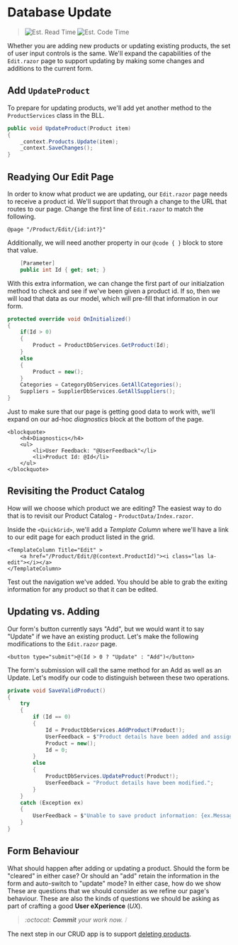 # Database Update

> ![Est. Read Time](https://img.shields.io/badge/Read%20Time-5%20min-brightgreen)
> ![Est. Code Time](https://img.shields.io/badge/Code%20Time-15--25%20min-blue)


Whether you are adding new products or updating existing products, the set of user input controls is the same. We'll expand the capabilities of the `Edit.razor` page to support updating by making some changes and additions to the current form.

## Add `UpdateProduct`

To prepare for updating products, we'll add yet another method to the `ProductServices` class in the BLL.

```cs
public void UpdateProduct(Product item)
{
    _context.Products.Update(item);
    _context.SaveChanges();
}
```

## Readying Our Edit Page

In order to know what product we are updating, our `Edit.razor` page needs to receive a product id. We'll support that through a change to the URL that routes to our page. Change the first line of `Edit.razor` to match the following.

```razor
@page "/Product/Edit/{id:int?}"
```

Additionally, we will need another property in our `@code { }` block to store that value.

```cs
    [Parameter]
    public int Id { get; set; }
```

With this extra information, we can change the first part of our initialzation method to check and see if we've been given a product id. If so, then we will load that data as our model, which will pre-fill that information in our form.

```cs
protected override void OnInitialized()
{
    if(Id > 0)
    {
        Product = ProductDbServices.GetProduct(Id);
    }
    else
    {
        Product = new();
    }
    Categories = CategoryDbServices.GetAllCategories();
    Suppliers = SupplierDbServices.GetAllSuppliers();
}
```

Just to make sure that our page is getting good data to work with, we'll expand on our ad-hoc *diagnostics* block at the bottom of the page.

```razor
<blockquote>
    <h4>Diagnostics</h4>
    <ul>
        <li>User Feedback: "@UserFeedback"</li>
        <li>Product Id: @Id</li>
    </ul>
</blockquote>
```

## Revisiting the Product Catalog

How will we choose which product we are editing? The easiest way to do that is to revisit our Product Catalog - `ProductData/Index.razor`.

Inside the `<QuickGrid>`, we'll add a *Template Column* where we'll have a link to our edit page for each product listed in the grid.

```razor
<TemplateColumn Title="Edit" >
    <a href="/Product/Edit/@(context.ProductId)"><i class="las la-edit"></i></a>
</TemplateColumn>
```

Test out the navigation we've added. You should be able to grab the exiting information for any product so that it can be edited.

## Updating vs. Adding

Our form's button currently says "Add", but we would want it to say "Update" if we have an existing product. Let's make the following modifications to the `Edit.razor` page.

```razor
<button type="submit">@(Id > 0 ? "Update" : "Add")</button>
```

The form's submission will call the same method for an Add as well as an Update. Let's modify our code to distinguish between these two operations.

```cs
private void SaveValidProduct()
{
    try
    {
        if (Id == 0)
        {
            Id = ProductDbServices.AddProduct(Product!);
            UserFeedback = $"Product details have been added and assigned an Id of {Id}";
            Product = new();
            Id = 0;
        }
        else
        {
            ProductDbServices.UpdateProduct(Product!);
            UserFeedback = "Product details have been modified.";
        }
    }
    catch (Exception ex)
    {
        UserFeedback = $"Unable to save product information: {ex.Message}";
    }
}
```

## Form Behaviour

What should happen after adding or updating a product. Should the form be "cleared" in either case? Or should an "add" retain the information in the form and auto-switch to "update" mode? In either case, how do we show These are questions that we should consider as we refine our page's behaviour. These are also the kinds of questions we should be asking as part of crafting a good **User eXperience** (*UX*).

> *:octocat: **Commit** your work now. :grey_exclamation:*

The next step in our CRUD app is to support [deleting products](./Step-5.md).
